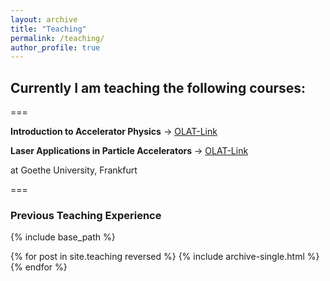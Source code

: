 ```yaml
---
layout: archive
title: "Teaching"
permalink: /teaching/
author_profile: true
---
```


## Currently I am teaching the following courses:
===

**Introduction to Accelerator Physics** -> [OLAT-Link](https://olat-ce.server.uni-frankfurt.de/olat/auth/RepositoryEntry/15168503815)

**Laser Applications in Particle Accelerators** -> [OLAT-Link](https://olat-ce.server.uni-frankfurt.de/olat/auth/RepositoryEntry/15168503817)

at Goethe University, Frankfurt

===

### Previous Teaching Experience

{% include base_path %}

{% for post in site.teaching reversed %}
  {% include archive-single.html %}
{% endfor %}
